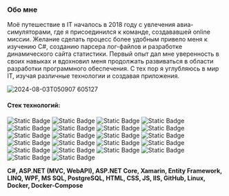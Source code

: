 ### Обо мне
Моё путешествие в IT началось в 2018 году с увлечения авиа-симуляторами, где я присоединился к команде, создававшей online миссии. 
Желание сделать процесс более удобным привело меня к изучению C#, созданию парсера лог-файлов и разработке динамического сайта статистики. 
Первый опыт дал мне уверенность в своих навыках и вдохновил меня продолжать развиваться в области разработки программного обеспечения.
С тех пор я углубляюсь в мир IT, изучая различные технологии и создавая приложения.


![2024-08-03T050907 605127](https://github.com/user-attachments/assets/836a936d-7085-43c9-a8b7-44ef2fa7620c)


#### Стек технологий:
![Static Badge](https://img.shields.io/badge/Middle-C%23-%239553E9?logo=dotnet)
![Static Badge](https://img.shields.io/badge/Middle-ASP.NET%20Core-%239553E9?logo=dotnet)
![Static Badge](https://img.shields.io/badge/Middle-MVC-%239553E9?logo=dotnet)
![Static Badge](https://img.shields.io/badge/Middle-WebAPI-%239553E9?logo=dotnet)
![Static Badge](https://img.shields.io/badge/Middle-Xamarin-%239553E9?logo=dotnet)
![Static Badge](https://img.shields.io/badge/Middle-Entity%20Framework-%239553E9?logo=dotnet)
![Static Badge](https://img.shields.io/badge/Middle-LINQ-%239553E9?logo=dotnet)
![Static Badge](https://img.shields.io/badge/Middle-WPF-%239553E9?logo=dotnet)
![Static Badge](https://img.shields.io/badge/Middle-MVVM-%239553E9?logo=dotnet)
![Static Badge](https://img.shields.io/badge/Middle-PostgreSQL-%239553E9?logo=postgresql&logoColor=white)
![Static Badge](https://img.shields.io/badge/Middle-HTML-%239553E9?logo=html5&logoColor=white)
![Static Badge](https://img.shields.io/badge/Middle-GitHub-%239553E9?logo=github&logoColor=white)
![Static Badge](https://img.shields.io/badge/Middle-Web%20Socket-%239553E9?logo=dotnet)
![Static Badge](https://img.shields.io/badge/Junior-MS%20SQL-%23F89901?style=plastic)
![Static Badge](https://img.shields.io/badge/Junior%2B-CSS-%23F89901?logo=css3&logoColor=white)
![Static Badge](https://img.shields.io/badge/Junior-JS-%23F89901?logo=javascript&logoColor=white)
![Static Badge](https://img.shields.io/badge/Junior-IIS-%23F89901?style=plastic)
![Static Badge](https://img.shields.io/badge/Junior-Linux-%23F89901?logo=linux&logoColor=white)
![Static Badge](https://img.shields.io/badge/Junior-Docker-%23F89901?logo=docker&logoColor=white)
![Static Badge](https://img.shields.io/badge/Junior-Docker%20Compose-%23F89901?logo=docker&logoColor=white)
![Static Badge](https://img.shields.io/badge/Junior-React%20JS-%23F89901?logo=react&logoColor=white)
![Static Badge](https://img.shields.io/badge/Junior%2B-Leaflet-%23F89901?logo=leaflet&logoColor=white)

**C#, ASP.NET (MVC, WebAPI), ASP.NET Core, Xamarin, Entity Framework, LINQ, WPF, MS SQL, PostgreSQL, HTML, CSS, JS, IIS, GitHub, Linux, Docker, 
Docker-Compose**
